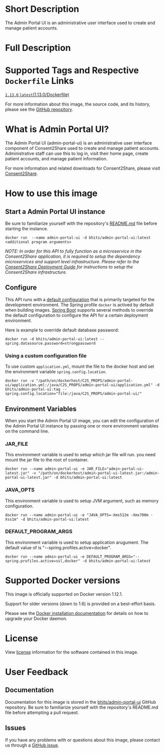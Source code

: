 # Short Description
The Admin Portal UI is an administrative user interface used to create and manage patient accounts.

# Full Description

# Supported Tags and Respective `Dockerfile` Links

[`1.13.0`](https://github.com/bhits/admin-portal-ui/blob/master/server/src/main/docker/Dockerfile),[`latest`](https://github.com/bhits/admin-portal-ui/blob/master/server/src/main/docker/Dockerfile)[(1.13.0/Dockerfile)](https://github.com/bhits/admin-portal-ui/blob/master/server/src/main/docker/Dockerfile)

For more information about this image, the source code, and its history, please see the [GitHub repository](https://github.com/bhits/admin-portal-ui).

# What is Admin Portal UI?

The Admin Portal UI (admin-portal-ui) is an administrative user interface component of Consent2Share used to create and manage patient accounts. Administrative staff can use this to log in, visit their home page, create patient accounts, and manage patient information.

For more information and related downloads for Consent2Share, please visit [Consent2Share](https://bhits.github.io/consent2share/).

# How to use this image


## Start a Admin Portal UI instance

Be sure to familiarize yourself with the repository's [README.md](https://github.com/bhits/admin-portal-ui) file before starting the instance.

`docker run  --name admin-portal-ui -d bhits/admin-portal-ui:latest <additional program arguments>`

*NOTE: In order for this API to fully function as a microservice in the Consent2Share application, it is required to setup the dependency microservices and support level infrastructure. Please refer to the [Consent2Share Deployment Guide](https://github.com/bhits/consent2share/releases/download/2.0.0/c2s-deployment-guide.pdf) for instructions to setup the Consent2Share infrastructure.*


## Configure

This API runs with a [default configuration](https://github.com/bhits/admin-portal-ui/blob/master/server/src/main/resources/application.yml) that is primarily targeted for the development environment.  The Spring profile `docker` is actived by default when building images. [Spring Boot](https://projects.spring.io/spring-boot/) supports several methods to override the default configuration to configure the API for a certain deployment environment. 

Here is example to override default database password:

`docker run -d bhits/admin-portal-ui:latest --spring.datasource.password=strongpassword`

### Using a custom configuration file

To use custom `application.yml`, mount the file to the docker host and set the environment variable `spring.config.location`.

`docker run -v "/path/on/dockerhost/C2S_PROPS/admin-portal-ui/application.yml:/java/C2S_PROPS/admin-portal-ui/application.yml" -d bhits/admin-portal-ui:tag --spring.config.location="file:/java/C2S_PROPS/admin-portal-ui/"`

## Environment Variables

When you start the Admin Portal UI image, you can edit the configuration of the Admin Portal UI instance by passing one or more environment variables on the command line. 

### JAR_FILE
This environment variable is used to setup which jar file will run. you need mount the jar file to the root of container.

`docker run --name admin-portal-ui -e JAR_FILE="admin-portal-ui-latest.jar" -v "/path/on/dockerhost/admin-portal-ui-latest.jar:/admin-portal-ui-latest.jar" -d bhits/admin-portal-ui:latest`

### JAVA_OPTS 
This environment variable is used to setup JVM argument, such as memory configuration.

`docker run --name admin-portal-ui -e "JAVA_OPTS=-Xms512m -Xmx700m -Xss1m" -d bhits/admin-portal-ui:latest`

### DEFAULT_PROGRAM_ARGS 
This environment variable is used to setup application arugument. The default value of is "--spring.profiles.active=docker".

`docker run --name admin-portal-ui -e DEFAULT_PROGRAM_ARGS="--spring.profiles.active=ssl,docker" -d bhits/admin-portal-ui:latest`

# Supported Docker versions
This image is officially supported on Docker version 1.12.1.

Support for older versions (down to 1.6) is provided on a best-effort basis.

Please see the [Docker installation documentation](https://docs.docker.com/engine/installation/) for details on how to upgrade your Docker daemon.

# License
View [license](https://github.com/bhits/admin-portal-ui/blob/master/LICENSE) information for the software contained in this image.

# User Feedback

## Documentation 
Documentation for this image is stored in the [bhits/admin-portal-ui](https://github.com/bhits/admin-portal-ui) GitHub repository. Be sure to familiarize yourself with the repository's README.md file before attempting a pull request.

## Issues
If you have any problems with or questions about this image, please contact us through a [GitHub issue](https://github.com/bhits/admin-portal-ui/issues).